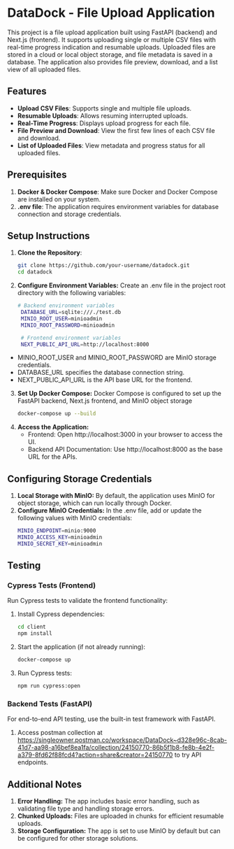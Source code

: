 # DataDock - File Upload Application

This project is a file upload application built using FastAPI (backend) and Next.js (frontend). It supports uploading single or multiple CSV files with real-time progress indication and resumable uploads. Uploaded files are stored in a cloud or local object storage, and file metadata is saved in a database. The application also provides file preview, download, and a list view of all uploaded files.

## Features

- **Upload CSV Files**: Supports single and multiple file uploads.
- **Resumable Uploads**: Allows resuming interrupted uploads.
- **Real-Time Progress**: Displays upload progress for each file.
- **File Preview and Download**: View the first few lines of each CSV file and download.
- **List of Uploaded Files**: View metadata and progress status for all uploaded files.

## Prerequisites

1. **Docker & Docker Compose**: Make sure Docker and Docker Compose are installed on your system.
2. **.env file**: The application requires environment variables for database connection and storage credentials.

## Setup Instructions

1. **Clone the Repository**:
   ```bash
   git clone https://github.com/your-username/datadock.git
   cd datadock

2. **Configure Environment Variables:** Create an .env file in the project root directory with the following variables:
   ```bash
   # Backend environment variables
    DATABASE_URL=sqlite:///./test.db
    MINIO_ROOT_USER=minioadmin
    MINIO_ROOT_PASSWORD=minioadmin

    # Frontend environment variables
    NEXT_PUBLIC_API_URL=http://localhost:8000

- MINIO_ROOT_USER and MINIO_ROOT_PASSWORD are MinIO storage credentials.
- DATABASE_URL specifies the database connection string.
- NEXT_PUBLIC_API_URL is the API base URL for the frontend.

3. **Set Up Docker Compose:** Docker Compose is configured to set up the FastAPI backend, Next.js frontend, and MinIO object storage
    ```bash
   docker-compose up --build
4. **Access the Application:**
   - Frontend: Open http://localhost:3000 in your browser to access the UI.
   - Backend API Documentation: Use http://localhost:8000 as the base URL for the APIs.

## Configuring Storage Credentials
1. **Local Storage with MinIO:** By default, the application uses MinIO for object storage, which can run locally through Docker.
2. **Configure MinIO Credentials:** In the .env file, add or update the following values with MinIO credentials:
    ```bash
    MINIO_ENDPOINT=minio:9000
    MINIO_ACCESS_KEY=minioadmin
    MINIO_SECRET_KEY=minioadmin

## Testing
### Cypress Tests (Frontend)

Run Cypress tests to validate the frontend functionality: 
1. Install Cypress dependencies:

    ```bash
    cd client
    npm install
2. Start the application (if not already running):

    ```bash
    docker-compose up
3. Run Cypress tests:

    ```bash
    npm run cypress:open

### Backend Tests (FastAPI)
For end-to-end API testing, use the built-in test framework with FastAPI.

1. Access postman collection at https://singleowner.postman.co/workspace/DataDock~d328e96c-8cab-41d7-aa98-a16bef8ea1fa/collection/24150770-86b5f1b8-fe8b-4e2f-a379-8fd62f88fcd4?action=share&creator=24150770 to try API endpoints.

## Additional Notes

1. **Error Handling:** The app includes basic error handling, such as validating file type and handling storage errors.
2. **Chunked Uploads:** Files are uploaded in chunks for efficient resumable uploads.
3. **Storage Configuration:** The app is set to use MinIO by default but can be configured for other storage solutions.
